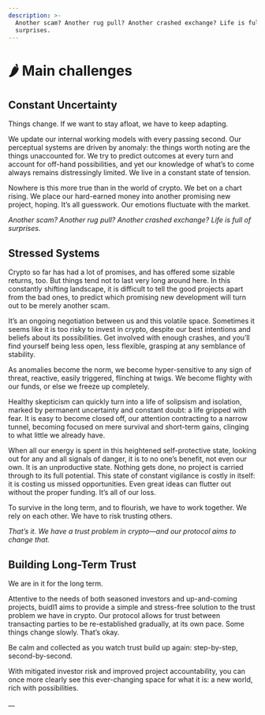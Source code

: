 ```yaml
---
description: >-
  Another scam? Another rug pull? Another crashed exchange? Life is full of
  surprises.
---
```


# 🌶 Main challenges

## Constant Uncertainty&#x20;

Things change. If we want to stay afloat, we have to keep adapting.

We update our internal working models with every passing second. Our perceptual systems are driven by anomaly: the things worth noting are the things unaccounted for. We try to predict outcomes at every turn and account for off-hand possibilities, and yet our knowledge of what’s to come always remains distressingly limited. We live in a constant state of tension.

Nowhere is this more true than in the world of crypto. We bet on a chart rising. We place our hard-earned money into another promising new project, hoping. It’s all guesswork. Our emotions fluctuate with the market.

_Another scam? Another rug pull? Another crashed exchange? Life is full of surprises._

## Stressed Systems&#x20;

Crypto so far has had a lot of promises, and has offered some sizable returns, too. But things tend not to last very long around here. In this constantly shifting landscape, it is difficult to tell the good projects apart from the bad ones, to predict which promising new development will turn out to be merely another scam.

It’s an ongoing negotiation between us and this volatile space. Sometimes it seems like it is too risky to invest in crypto, despite our best intentions and beliefs about its possibilities. Get involved with enough crashes, and you’ll find yourself being less open, less flexible, grasping at any semblance of stability.

As anomalies become the norm, we become hyper-sensitive to any sign of threat, reactive, easily triggered, flinching at twigs. We become flighty with our funds, or else we freeze up completely.

Healthy skepticism can quickly turn into a life of solipsism and isolation, marked by permanent uncertainty and constant doubt: a life gripped with fear. It is easy to become closed off, our attention contracting to a narrow tunnel, becoming focused on mere survival and short-term gains, clinging to what little we already have.&#x20;

When all our energy is spent in this heightened self-protective state, looking out for any and all signals of danger, it is to no one’s benefit, not even our own. It is an unproductive state. Nothing gets done, no project is carried through to its full potential. This state of constant vigilance is costly in itself: it is costing us missed opportunities. Even great ideas can flutter out without the proper funding. It’s all of our loss.

To survive in the long term, and to flourish, we have to work together. We rely on each other. We have to risk trusting others.&#x20;

_That’s it. We have a trust problem in crypto—and our protocol aims to change that._

## Building Long-Term Trust

We are in it for the long term.&#x20;

Attentive to the needs of both seasoned investors and up-and-coming projects, buidl1 aims to provide a simple and stress-free solution to the trust problem we have in crypto. Our protocol allows for trust between transacting parties to be re-established gradually, at its own pace. Some things change slowly. That’s okay.

Be calm and collected as you watch trust build up again: step-by-step, second-by-second.&#x20;

With mitigated investor risk and improved project accountability, you can once more clearly see this ever-changing space for what it is: a new world, rich with possibilities.



__
